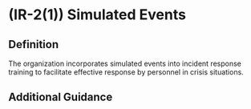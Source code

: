 
# (IR-2(1)) Simulated Events

## Definition

The organization incorporates simulated events into incident response training to facilitate effective response by personnel in crisis situations.

## Additional Guidance


